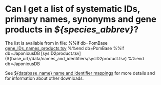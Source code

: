 # Can I get a list of systematic IDs, primary names, synonyms and gene products in *${species_abbrev}*?
<!-- pombase_categories: Genome statistics and lists -->

The list is available from in file:
%%if db=PomBase
[gene_IDs_names_products.tsv](${base_url}/latest_release/gene_names_and_identifiers)
%%end db=PomBase
%%if db=JaponicusDB
[sysID2product.tsv](${base_url}/data/names_and_identifiers/sysID2product.tsv)
%%end db=JaponicusDB

See [${database_name} name and identifier mappings](/downloads/names-and-identifiers)
for more details and for information about other downloads.

